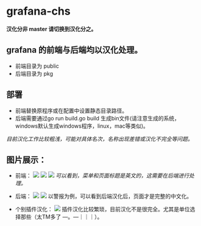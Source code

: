 # grafana-chs

**汉化分非 master 请切换到汉化分之。**

## grafana 的前端与后端均以汉化处理。
* 前端目录为 public
* 后端目录为 pkg

## 部署
* 前端替换原程序或在配置中设置静态目录路径。
* 后端需要通过go run build.go build 生成bin文件(请注意生成的系统，windows默认生成windows程序，linux，mac等类似)。

*目前汉化工作比较粗浅，可能对具体名次，名称出现差错或汉化不完全等问题。*


## 图片展示：
* 前端：
![](https://s1.ax1x.com/2020/04/07/GceBuR.jpg)
![](https://s1.ax1x.com/2020/04/07/GceDD1.png)
![](https://s1.ax1x.com/2020/04/07/Gcea34.png)
*可以看到，菜单和页面标题是英文的，这需要在后端进行处理。*

* 后端：
![](https://s1.ax1x.com/2020/04/07/GcerHx.png)
![](https://s1.ax1x.com/2020/04/07/Gcewv9.jpg)
以警报为例，可以看到后端汉化后，页面才是完整的中文化。

* 个别插件汉化：
![](https://s1.ax1x.com/2020/04/07/GcmzSe.jpg)
插件汉化比较繁琐，目前汉化不是很完全。尤其是单位选择那些（太TM多了 —。—｜｜｜）。
